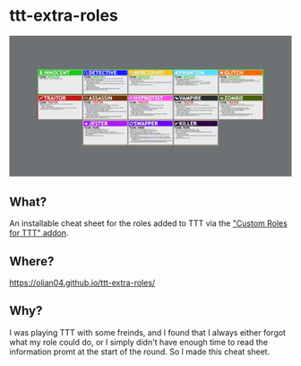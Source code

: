 # ttt-extra-roles

![](resources/preview.png)

## What?

An installable cheat sheet for the roles added to TTT via the ["Custom Roles for TTT" addon](https://steamcommunity.com/sharedfiles/filedetails/?id=1215502383).

## Where?

https://olian04.github.io/ttt-extra-roles/

## Why?

I was playing TTT with some freinds, and I found that I always either forgot what my role could do, or I simply didn't have enough time to read the information promt at the start of the round. So I made this cheat sheet.
